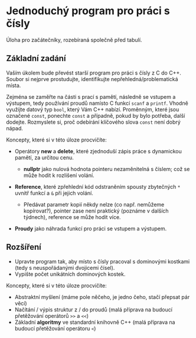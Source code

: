 # Jednoduchý program pro práci s čísly

Úloha pro začátečníky, rozebíraná společně před tabulí.

## Základní zadání

Vaším úkolem bude převést starší program pro práci s čísly z C do C++. Soubor si nejprve prostudujte, identifikujte nepřehledná/problematická místa.

Zejména se zaměřte na části s prací s pamětí, následně se vstupem a výstupem, tedy používání proudů namísto C funkcí `scanf` a `printf`. Vhodně využijte datový typ `bool`, který Vám C++ nabízí. Proměnným, které jsou označené `const`, ponechte `const` a případně, pokud by bylo potřeba, další dodejte. Rozmyslete si, proč odebírání klíčového slova `const` není dobrý nápad.

Koncepty, které si v této úloze procvičíte:

* Operátory **new** a **delete**, které zjednoduší zápis práce s dynamickou pamětí, za určitou cenu. 
  * **nullptr** jako nulová hodnota pointeru nezaměnitelná s číslem; což se může hodit k rozlišení volání.

* **Reference**, které zpřehlední kód odstraněním spousty zbytečných `*` uvnitř funkcí a `&` při jejich volání.
  * Předávat parametr kopií někdy nelze (co např. nemůžeme kopírovat?), pointer zase není praktický (poznáme v dalších týdnech), reference se může hodit více. 

* **Proudy** jako náhrada funkcí pro práci se vstupem a výstupem.

## Rozšíření

* Upravte program tak, aby místo s čísly pracoval s dominovými kostkami (tedy s neuspořádanými dvojicemi čísel).
* Vypište počet unikátních dominových kostek.

Koncepty, které si v této úloze procvičíte:

* Abstraktní myšlení (máme pole něčeho, je jedno čeho, stačí přepsat pár věcí)
* Načítání / výpis struktur z / do proudů (malá příprava na budoucí přetěžování operátorů `>>` a `<<`)
* Základní **algoritmy** ve standardní knihovně C++ (malá příprava na budoucí přetěžování operátoru `<`)
